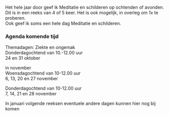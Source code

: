 Het hele jaar door geef ik Meditatie en schilderen op ochtenden of avonden. Dit is in een reeks van 4 of 5 keer.
Het is ook mogelijk, in overleg  om 1x te proberen.  
Ook geef ik soms een hele dag Meditatie en schilderen.


### Agenda komende tijd

Themadagen: Ziekte en ongemak  
Donderdagochtend van 10.-12.00 uur  
24 en 31 oktober

in november   
Woensdagochtend van 10-12.00 uur  
6, 13, 20 en 27 november

Donderdagochtend van 10-12.00 uur  
7, 14, 21 en 28 november
  
In januari volgende reeksen
eventuele andere dagen kunnen hier nog bij komen


